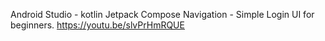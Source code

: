 Android Studio - kotlin Jetpack Compose Navigation - Simple Login UI for beginners.
https://youtu.be/slvPrHmRQUE
